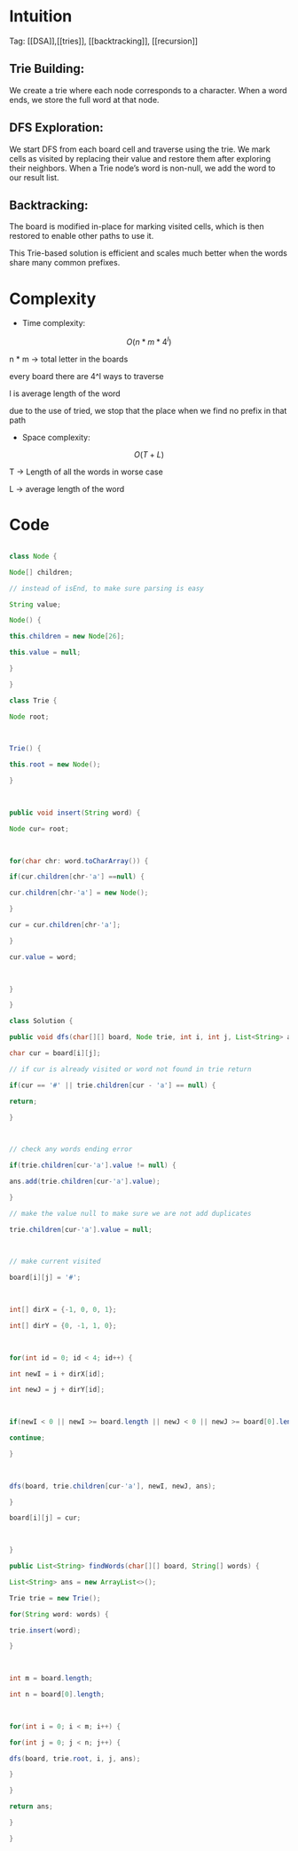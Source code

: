 # Intuition

<!-- Describe your first thoughts on how to solve this problem. -->

Tag: [[DSA]],[[tries]], [[backtracking]], [[recursion]]


## Trie Building:

  

We create a trie where each node corresponds to a character. When a word ends, we store the full word at that node.

  

## DFS Exploration:

We start DFS from each board cell and traverse using the trie. We mark cells as visited by replacing their value and restore them after exploring their neighbors. When a Trie node’s word is non-null, we add the word to our result list.

  

## Backtracking:

The board is modified in-place for marking visited cells, which is then restored to enable other paths to use it.

  

This Trie-based solution is efficient and scales much better when the words share many common prefixes.

# Complexity

- Time complexity:

<!-- Add your time complexity here, e.g. $$O(n)$$ -->

$$O(n*m*4^l)$$

n * m -> total letter in the boards

every board there are 4^l ways to traverse

l is average length of the word

  

due to the use of tried, we stop that the place when we find no prefix in that path

  

- Space complexity:

<!-- Add your space complexity here, e.g. $$O(n)$$ -->

$$O(T + L)$$

  

T -> Length of all the words in worse case

L -> average length of the word

# Code

```java []

class Node {

Node[] children;

// instead of isEnd, to make sure parsing is easy

String value;

Node() {

this.children = new Node[26];

this.value = null;

}

}

class Trie {

Node root;

  

Trie() {

this.root = new Node();

}

  

public void insert(String word) {

Node cur= root;

  

for(char chr: word.toCharArray()) {

if(cur.children[chr-'a'] ==null) {

cur.children[chr-'a'] = new Node();

}

cur = cur.children[chr-'a'];

}

cur.value = word;

  

}

}

class Solution {

public void dfs(char[][] board, Node trie, int i, int j, List<String> ans) {

char cur = board[i][j];

// if cur is already visited or word not found in trie return

if(cur == '#' || trie.children[cur - 'a'] == null) {

return;

}

  

// check any words ending error

if(trie.children[cur-'a'].value != null) {

ans.add(trie.children[cur-'a'].value);

}

// make the value null to make sure we are not add duplicates

trie.children[cur-'a'].value = null;

  

// make current visited

board[i][j] = '#';

  

int[] dirX = {-1, 0, 0, 1};

int[] dirY = {0, -1, 1, 0};

  

for(int id = 0; id < 4; id++) {

int newI = i + dirX[id];

int newJ = j + dirY[id];

  

if(newI < 0 || newI >= board.length || newJ < 0 || newJ >= board[0].length) {

continue;

}

  

dfs(board, trie.children[cur-'a'], newI, newJ, ans);

}

board[i][j] = cur;

  

}

public List<String> findWords(char[][] board, String[] words) {

List<String> ans = new ArrayList<>();

Trie trie = new Trie();

for(String word: words) {

trie.insert(word);

}

  

int m = board.length;

int n = board[0].length;

  

for(int i = 0; i < m; i++) {

for(int j = 0; j < n; j++) {

dfs(board, trie.root, i, j, ans);

}

}

return ans;

}

}

```